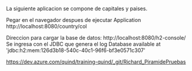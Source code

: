 La siguiente aplicacion se compone de capitales y paises.


Pegar en el navegador despues de ejecutar Application
http://localhost:8080/country/col

Direccion para cargar la base de datos:
http://localhost:8080/h2-console/
Se ingresa con el JDBC que genera el log
Database available at 'jdbc:h2:mem:126d3b18-540c-40c1-96f6-bf3e0571c307'


https://dev.azure.com/quind/training-quind/_git/Richard_PiramidePruebas